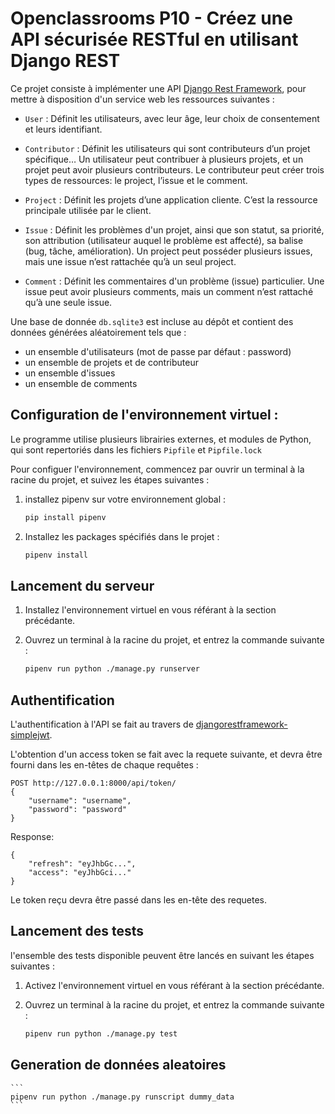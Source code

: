 # Openclassrooms P10 - Créez une API sécurisée RESTful en utilisant Django REST

Ce projet consiste à implémenter une API [Django Rest Framework](https://www.django-rest-framework.org/), pour mettre à disposition d'un service web les ressources suivantes :

* ```User``` : Définit les utilisateurs, avec leur âge, leur choix de consentement et leurs identifiant.

* ```Contributor``` : Définit les utilisateurs qui sont contributeurs d’un projet spécifique… Un utilisateur peut contribuer à plusieurs projets, et un projet peut avoir plusieurs contributeurs. Le contributeur peut créer trois types de ressources: le project, l’issue et le comment.

* ```Project``` : Définit les projets d’une application cliente. C’est la ressource principale utilisée par le client.

* ```Issue``` : Définit les problèmes d'un projet, ainsi que son statut, sa priorité, son attribution (utilisateur auquel le problème est affecté), sa balise (bug, tâche, amélioration). Un project peut posséder plusieurs issues, mais une issue n’est rattachée qu’à un seul project.

* ```Comment``` : Définit les commentaires d'un problème (issue) particulier. Une issue peut avoir plusieurs comments, mais un comment n’est rattaché qu’à une seule issue.


Une base de donnée ```db.sqlite3``` est incluse au dépôt et contient des données générées aléatoirement tels que :

* un ensemble d'utilisateurs (mot de passe par défaut : password)
* un ensemble de projets et de contributeur
* un ensemble d'issues
* un ensemble de comments

## Configuration de l'environnement virtuel :

Le programme utilise plusieurs librairies externes, et modules de Python, qui sont repertoriés dans les fichiers ```Pipfile``` et ``Pipfile.lock``

Pour configuer l'environnement, commencez par ouvrir un terminal à la racine du projet, et suivez les étapes suivantes :

1. installez pipenv sur votre environnement global :
    ```bash
    pip install pipenv
    ```

2. Installez les packages spécifiés dans le projet :

    ```bash
    pipenv install
    ```

## Lancement du serveur

1. Installez l'environnement virtuel en vous référant à la section précédante.

2. Ouvrez un terminal à la racine du projet, et entrez la commande suivante :

    ```bash
    pipenv run python ./manage.py runserver
    ```

## Authentification

L'authentification à l'API se fait au travers de [djangorestframework-simplejwt](https://django-rest-framework-simplejwt.readthedocs.io/en/latest/).

L'obtention d'un access token se fait avec la requete suivante, et devra être fourni dans les en-têtes de chaque requêtes :

```
POST http://127.0.0.1:8000/api/token/
{
    "username": "username",
    "password": "password"
}
```
Response:
```
{
    "refresh": "eyJhbGc...",
    "access": "eyJhbGci..."
}
```

Le token reçu devra être passé dans les en-tête des requetes.

## Lancement des tests

l'ensemble des tests disponible peuvent être lancés en suivant les étapes suivantes :

1. Activez l'environnement virtuel en vous référant à la section précédante.

2. Ouvrez un terminal à la racine du projet, et entrez la commande suivante :

    ```bash
    pipenv run python ./manage.py test
    ```

## Generation de données aleatoires

    ```
    pipenv run python ./manage.py runscript dummy_data
    ```